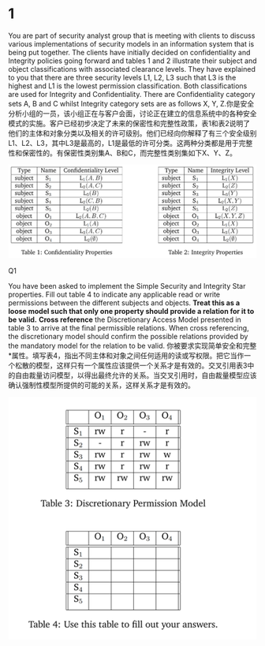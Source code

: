 # 1

You are part of security analyst group that is meeting with clients to discuss various implementations of security models in an information system that is being put together. The clients have initially decided on confidentiality and Integrity policies going forward and tables 1 and 2 illustrate their subject and object classifications with associated clearance levels. They have explained to you that there are three security levels L1, L2, L3 such that L3 is the highest and L1 is the lowest permission classification. Both classifications are used for Integrity and Confidentiality. There are Confidentiality category sets A, B and C whilst Integrity category sets are as follows X, Y, Z.你是安全分析小组的一员，该小组正在与客户会面，讨论正在建立的信息系统中的各种安全模式的实施。客户已经初步决定了未来的保密性和完整性政策，表1和表2说明了他们的主体和对象分类以及相关的许可级别。他们已经向你解释了有三个安全级别L1、L2、L3，其中L3是最高的，L1是最低的许可分类。这两种分类都是用于完整性和保密性的。有保密性类别集A、B和C，而完整性类别集如下X、Y、Z。

![](/static/2022-03-11-16-21-31.png)

Q1

You have been asked to implement the Simple Security and Integrity Star properties. Fill out table 4 to indicate any applicable read or write permissions between the different subjects and objects. **Treat this as a loose model such that only one property should provide a relation for it to be valid.** **Cross reference** the Discretionary Access Model presented in table 3 to arrive at the final permissible relations. When cross referencing, the discretionary model should confirm the possible relations provided by the mandatory model for the relation to be valid. 你被要求实现简单安全和完整*属性。填写表4，指出不同主体和对象之间任何适用的读或写权限。把它当作一个松散的模型，这样只有一个属性应该提供一个关系才是有效的。交叉引用表3中的自由裁量访问模型，以得出最终允许的关系。当交叉引用时，自由裁量模型应该确认强制性模型所提供的可能的关系，这样关系才是有效的。

![](/static/2022-03-11-16-24-35.png)

